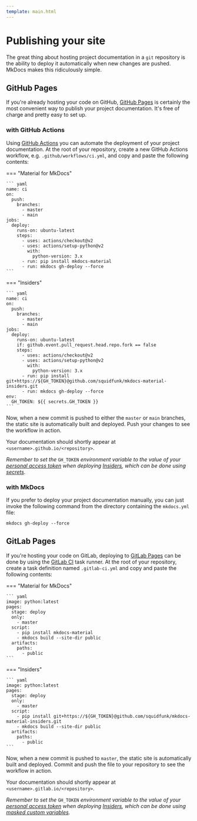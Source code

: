 ```yaml
---
template: main.html
---
```


# Publishing your site

The great thing about hosting project documentation in a `git` repository is
the ability to deploy it automatically when new changes are pushed. MkDocs
makes this ridiculously simple.

## GitHub Pages

If you're already hosting your code on GitHub, [GitHub Pages][1] is certainly
the most convenient way to publish your project documentation. It's free of
charge and pretty easy to set up.

  [1]: https://pages.github.com/

### with GitHub Actions

Using [GitHub Actions][2] you can automate the deployment of your project
documentation. At the root of your repository, create a new GitHub Actions
workflow, e.g. `.github/workflows/ci.yml`, and copy and paste the following
contents:

=== "Material for MkDocs"

    ``` yaml
    name: ci
    on:
      push:
        branches:
          - master
          - main
    jobs:
      deploy:
        runs-on: ubuntu-latest
        steps:
          - uses: actions/checkout@v2
          - uses: actions/setup-python@v2
            with:
              python-version: 3.x
          - run: pip install mkdocs-material
          - run: mkdocs gh-deploy --force
    ```

=== "Insiders"

    ``` yaml
    name: ci
    on:
      push:
        branches:
          - master
          - main
    jobs:
      deploy:
        runs-on: ubuntu-latest
        if: github.event.pull_request.head.repo.fork == false
        steps:
          - uses: actions/checkout@v2
          - uses: actions/setup-python@v2
            with:
              python-version: 3.x
          - run: pip install git+https://${GH_TOKEN}@github.com/squidfunk/mkdocs-material-insiders.git
          - run: mkdocs gh-deploy --force
    env:
      GH_TOKEN: ${{ secrets.GH_TOKEN }}
    ```

Now, when a new commit is pushed to either the `master` or `main` branches,
the static site is automatically built and deployed. Push your changes to see
the workflow in action.

Your documentation should shortly appear at `<username>.github.io/<repository>`.

_Remember to set the_ `GH_TOKEN` _environment variable to the value of your
[personal access token][3] when deploying [Insiders][4], which can be done
using [secrets][5]._

  [2]: https://github.com/features/actions
  [3]: https://docs.github.com/en/github/authenticating-to-github/creating-a-personal-access-token
  [4]: insiders.md
  [5]: https://docs.github.com/en/actions/configuring-and-managing-workflows/creating-and-storing-encrypted-secrets

### with MkDocs

If you prefer to deploy your project documentation manually, you can just invoke
the following command from the directory containing the `mkdocs.yml` file:

```
mkdocs gh-deploy --force
```

## GitLab Pages

If you're hosting your code on GitLab, deploying to [GitLab Pages][6] can be
done by using the [GitLab CI][7] task runner. At the root of your repository,
create a task definition named `.gitlab-ci.yml` and copy and paste the
following contents:

=== "Material for MkDocs"

    ``` yaml
    image: python:latest
    pages:
      stage: deploy
      only:
        - master
      script:
        - pip install mkdocs-material
        - mkdocs build --site-dir public
      artifacts:
        paths:
          - public
    ```

=== "Insiders"

    ``` yaml
    image: python:latest
    pages:
      stage: deploy
      only:
        - master
      script:
        - pip install git+https://${GH_TOKEN}@github.com/squidfunk/mkdocs-material-insiders.git
        - mkdocs build --site-dir public
      artifacts:
        paths:
          - public
    ```

Now, when a new commit is pushed to `master`, the static site is automatically
built and deployed. Commit and push the file to your repository to see the
workflow in action.

Your documentation should shortly appear at `<username>.gitlab.io/<repository>`.

_Remember to set the_ `GH_TOKEN` _environment variable to the value of your
[personal access token][3] when deploying [Insiders][4], which can be done
using [masked custom variables][8]._

  [6]: https://gitlab.com/pages
  [7]: https://docs.gitlab.com/ee/ci/
  [8]: https://docs.gitlab.com/ee/ci/variables/#create-a-custom-variable-in-the-ui
